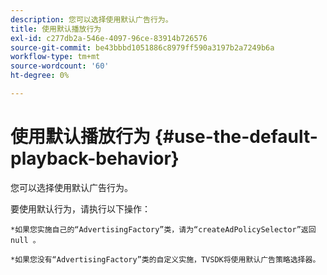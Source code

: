```yaml
---
description: 您可以选择使用默认广告行为。
title: 使用默认播放行为
exl-id: c277db2a-546e-4097-96ce-83914b726576
source-git-commit: be43bbbd1051886c8979ff590a3197b2a7249b6a
workflow-type: tm+mt
source-wordcount: '60'
ht-degree: 0%

---
```


# 使用默认播放行为 {#use-the-default-playback-behavior}

您可以选择使用默认广告行为。

要使用默认行为，请执行以下操作：

    *如果您实施自己的“AdvertisingFactory”类，请为“createAdPolicySelector”返回null 。
    
    *如果您没有“AdvertisingFactory”类的自定义实施，TVSDK将使用默认广告策略选择器。
